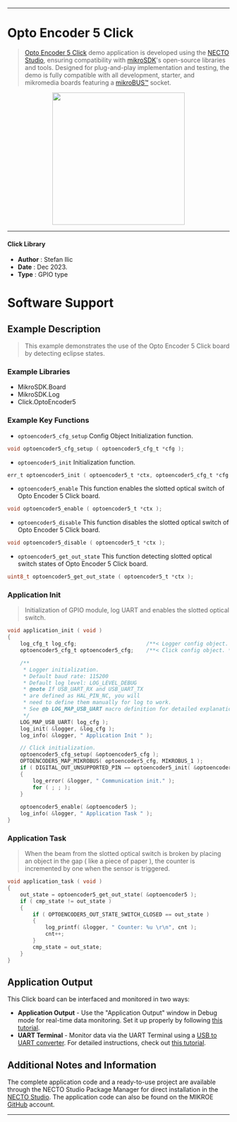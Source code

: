 
---
# Opto Encoder 5 Click

> [Opto Encoder 5 Click](https://www.mikroe.com/?pid_product=MIKROE-6056) demo application is developed using
the [NECTO Studio](https://www.mikroe.com/necto), ensuring compatibility with [mikroSDK](https://www.mikroe.com/mikrosdk)'s
open-source libraries and tools. Designed for plug-and-play implementation and testing, the demo is fully compatible with
all development, starter, and mikromedia boards featuring a [mikroBUS&trade;](https://www.mikroe.com/mikrobus) socket.

<p align="center">
  <img src="https://www.mikroe.com/?pid_product=MIKROE-6056&image=1" height=300px>
</p>

---

#### Click Library

- **Author**        : Stefan Ilic
- **Date**          : Dec 2023.
- **Type**          : GPIO type

# Software Support

## Example Description

> This example demonstrates the use of the Opto Encoder 5 Click board by detecting eclipse states.

### Example Libraries

- MikroSDK.Board
- MikroSDK.Log
- Click.OptoEncoder5

### Example Key Functions

- `optoencoder5_cfg_setup` Config Object Initialization function.
```c
void optoencoder5_cfg_setup ( optoencoder5_cfg_t *cfg );
```

- `optoencoder5_init` Initialization function.
```c
err_t optoencoder5_init ( optoencoder5_t *ctx, optoencoder5_cfg_t *cfg );
```

- `optoencoder5_enable` This function enables the slotted optical switch of Opto Encoder 5 Click board.
```c
void optoencoder5_enable ( optoencoder5_t *ctx );
```

- `optoencoder5_disable` This function disables the slotted optical switch of Opto Encoder 5 Click board.
```c
void optoencoder5_disable ( optoencoder5_t *ctx );
```

- `optoencoder5_get_out_state` This function detecting slotted optical switch states of Opto Encoder 5 Click board.
```c
uint8_t optoencoder5_get_out_state ( optoencoder5_t *ctx );
```

### Application Init

> Initialization of GPIO module, log UART and enables the slotted optical switch.

```c
void application_init ( void ) 
{
    log_cfg_t log_cfg;                      /**< Logger config object. */
    optoencoder5_cfg_t optoencoder5_cfg;    /**< Click config object. */

    /** 
     * Logger initialization.
     * Default baud rate: 115200
     * Default log level: LOG_LEVEL_DEBUG
     * @note If USB_UART_RX and USB_UART_TX 
     * are defined as HAL_PIN_NC, you will 
     * need to define them manually for log to work. 
     * See @b LOG_MAP_USB_UART macro definition for detailed explanation.
     */
    LOG_MAP_USB_UART( log_cfg );
    log_init( &logger, &log_cfg );
    log_info( &logger, " Application Init " );

    // Click initialization.
    optoencoder5_cfg_setup( &optoencoder5_cfg );
    OPTOENCODER5_MAP_MIKROBUS( optoencoder5_cfg, MIKROBUS_1 );
    if ( DIGITAL_OUT_UNSUPPORTED_PIN == optoencoder5_init( &optoencoder5, &optoencoder5_cfg ) ) 
    {
        log_error( &logger, " Communication init." );
        for ( ; ; );
    }
    
    optoencoder5_enable( &optoencoder5 );
    log_info( &logger, " Application Task " );
}
```

### Application Task

> When the beam from the slotted optical switch is broken by placing an object in
  the gap ( like a piece of paper ), the counter is incremented by one 
  when the sensor is triggered.

```c
void application_task ( void ) 
{
    out_state = optoencoder5_get_out_state( &optoencoder5 );
    if ( cmp_state != out_state )
    {
        if ( OPTOENCODER5_OUT_STATE_SWITCH_CLOSED == out_state )
        {
            log_printf( &logger, " Counter: %u \r\n", cnt );
            cnt++;
        }
        cmp_state = out_state;
    }
}
```

## Application Output

This Click board can be interfaced and monitored in two ways:
- **Application Output** - Use the "Application Output" window in Debug mode for real-time data monitoring.
Set it up properly by following [this tutorial](https://www.youtube.com/watch?v=ta5yyk1Woy4).
- **UART Terminal** - Monitor data via the UART Terminal using
a [USB to UART converter](https://www.mikroe.com/click/interface/usb?interface*=uart,uart). For detailed instructions,
check out [this tutorial](https://help.mikroe.com/necto/v2/Getting%20Started/Tools/UARTTerminalTool).

## Additional Notes and Information

The complete application code and a ready-to-use project are available through the NECTO Studio Package Manager for 
direct installation in the [NECTO Studio](https://www.mikroe.com/necto). The application code can also be found on
the MIKROE [GitHub](https://github.com/MikroElektronika/mikrosdk_click_v2) account.

---
